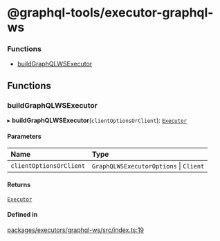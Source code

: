 # @graphql-tools/executor-graphql-ws

### Functions

- [buildGraphQLWSExecutor](executors_graphql_ws_src#buildgraphqlwsexecutor)

## Functions

### buildGraphQLWSExecutor

▸ **buildGraphQLWSExecutor**(`clientOptionsOrClient`): [`Executor`](utils_src#executor)

#### Parameters

| Name                    | Type                                   |
| :---------------------- | :------------------------------------- |
| `clientOptionsOrClient` | `GraphQLWSExecutorOptions` \| `Client` |

#### Returns

[`Executor`](utils_src#executor)

#### Defined in

[packages/executors/graphql-ws/src/index.ts:19](https://github.com/ardatan/graphql-tools/blob/master/packages/executors/graphql-ws/src/index.ts#L19)
